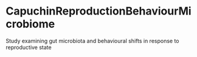 # CapuchinReproductionBehaviourMicrobiome
Study examining gut microbiota and behavioural shifts in response to reproductive state
